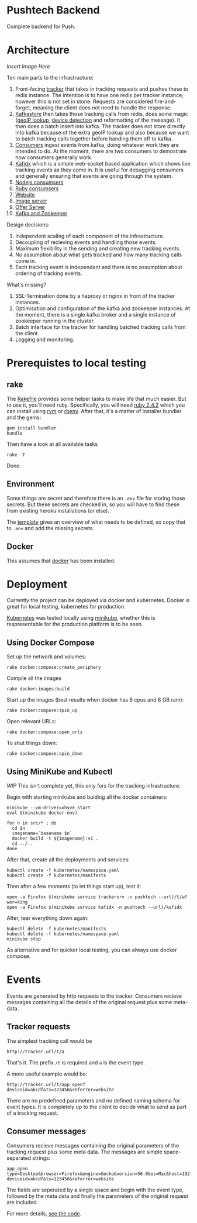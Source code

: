 Pushtech Backend
===

Complete backend for Push.

Architecture
===

*Insert Image Here*

Ten main parts to the infrastructure:

1. Front-facing [tracker](src/tracker) that takes in tracking requests
   and pushes these to redis instance. The intention is to have
   one redis per tracker instance, however this is not set in stone.
   Requests are considered fire-and-forget, meaning the client does not
   need to handle the response.
2. [Kafkastore](src/kafkastore) then takes those tracking calls from redis,
   does some magic ([geoIP lookup](src/kafkastore/lib/helpers.js#L46),
   [device detection](src/kafkastore/lib/helpers.js#L48) and reformatting of the
   message). It then does a batch insert into kafka. The tracker does not
   store directly into kafka because of the extra geoIP lookup and also
   because we want to batch tracking calls together before handing them off
   to kafka.
3. [Consumers](src/consumers) ingest events from kafka, doing whatever work
   they are intended to do. At the moment, there are two consumers to
   demostrate how consumers generally work.
4. [Kafidx](src/kafidx) which is a simple web-socket based application
   which shows live tracking events as they come in. It is useful for debugging
   consumers and generally ensuring that events are going through the
   system.
5. [Nodejs consumsers](src/consumers.nodejs)
6. [Ruby consumsers](src/consumers.ruby)
7. [Website](src/website)
8. [Image server](src/imageserver)
9. [Offer Server](src/offerserver)
10. [Kafka and Zookeeper](docker-compose/kafka-zookeeper.yml)

Design decisions:

1. Independent scaling of each component of the infrastructure.
2. Decoupling of recieving events and handling those events.
3. Maximum flexibility in the sending and creating new tracking events.
4. No assumption about what gets tracked and how many tracking calls come in.
5. Each tracking event is independent and there is no assumption about
   ordering of tracking events.

What's missing?

1. SSL-Termination done by a haproxy or nginx in front of the tracker
   instances.
2. Optimisation and configuration of the kafka and zookeeper instances.
   At the moment, there is a single kafka broker and a single instance
   of zookeeper running in the cluster.
3. Batch interface for the tracker for handling batched tracking calls
   from the client.
4. Logging and monitoring.


Prerequistes to local testing
===

rake
---

The [Rakefile](Rakefile) provides some helper tasks to make life that
much easier. But to use it, you'll need ruby. Specifically, you will
need [ruby 2.4.2](.ruby-version) which you can install using
[rvm](https://en.wikipedia.org/wiki/Ruby_Version_Manager) or
[rbenv](https://github.com/rbenv/rbenv). After that, it's a matter
of installer bundler and the gems:

    gem install bundler
    bundle

Then have a look at all available tasks

    rake -T

Done.

Environment
---

Some things are secret and therefore there is an ```.env``` file for
storing those secrets. But these secrets are checked in, so you will have
to find these from existing heroku installations (or else).

The [template](.env.template) gives an overview of what needs to be defined,
so copy that to ```.env``` and add the missing secrets.

Docker
---

This assumes that [docker](https://www.docker.com/docker-mac) has been
installed.

Deployment
===

Currently the project can be deployed via docker and kubernetes. Docker
is great for local testing, kubernetes for production.

[Kubernetes](https://kubernetes.io/) was tested locally using
[minikube](https://kubernetes.io/docs/tasks/tools/install-minikube/),
whether this is respresentable for the production platform is to be seen.

Using Docker Compose
---

Set up the network and volumes:

    rake docker:compose:create_periphery

Compile all the images

    rake docker:images:build

Start up the images (best results when docker has 6 cpus and 8 GB ram):

    rake docker:compose:spin_up

Open relevant URLs:

    rake docker:compose:open_urls

To shut things down:

    rake docker:compose:spin_down

Using MiniKube and Kubectl
---

*WIP* This isn't complete yet, this only fors for the tracking infrastructure.

Begin with starting minikube and buiding all the docker containers:

    minikube --vm-driver=xhyve start
    eval $(minikube docker-env)

    for n in src/* ; do
      cd $n
      imagename=`basename $n`
      docker build -t ${imagename}:v1 .
      cd ../..
    done

After that, create all the deployments and services:

    kubectl create -f kubernetes/namespace.yaml
    kubectl create -f kubernetes/manifests

Then after a few moments (to let things start up), test it:

    open -a Firefox $(minikube service trackersrv -n pushtech --url)/t/w?wor=king
    open -a Firefox $(minikube service kafidx -n pushtech --url)/kafidx

After, tear everything down again:

    kubectl delete -f kubernetes/manifests
    kubectl delete -f kubernetes/namespace.yaml
    minikube stop

As alternative and for quicker local testing, you can always use docker
compose.

Events
===

Events are generated by http requests to the tracker. Consumers recieve
messages containing all the details of the original request plus some
meta-data.

Tracker requests
---

The simplest tracking call would be

    http://tracker.url/t/a

That's it. The prefix ```/t``` is required and ```a``` is the event
type.

A more useful example would be:

    http://tracker.url/t/app_open?deviceid=abcdf&ts=123456&referrer=website

There are no predefined parameters and no defined naming schema for event
types. It is completely up to the client to decide what to send as part
of a tracking request.

Consumer messages
---

Consumers recieve messages containing the original parameters of the tracking
request plus some meta data. The messages are simple space-separated strings:

    app_open type=Desktop&browser=Firefox&engine=Gecko&version=56.0&os=Mac&host=192.168.64.2&ts=1510826008003&ip=ffffac110001&klag=266&country=XX&city=XX deviceid=abcdf&ts=123456&referrer=website

The fields are seperated by a single space and begin with the event type,
followed by the meta data and finally the parameters of the original request
are included.

For more details, [see the code](src/kafidx/lib/kafka_streamer.js#L10-L21).
